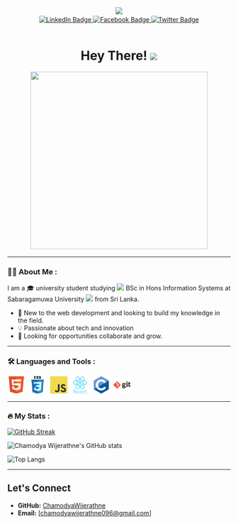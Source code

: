<div id="header" align="center">
  <img src="https://i.giphy.com/media/v1.Y2lkPTc5MGI3NjExdG9wbG1oejhja29vdmR1OXRqeDVzOXA0eWluY281NTJmZWJobGFsNSZlcD12MV9pbnRlcm5hbF9naWZfYnlfaWQmY3Q9Zw/nFLW7PNGgN3lI68rdv/giphy.gif" width="100"/>
  
<div id="badges">
  <a href="your-linkedin-URL">
    <img src="https://img.shields.io/badge/LinkedIn-blue?style=for-the-badge&logo=linkedin&logoColor=white" alt="LinkedIn Badge"/>
  </a>
  <a href="https://www.facebook.com/profile.php?id=61556359486792&mibextid=ZbWKwL">
    <img src="https://img.shields.io/badge/Facebook-black?style=for-the-badge&logo=facebook&logoColor=%7Bwhite%7D" alt="Facebook Badge"/>
  </a>
  <a href="">
    <img src="https://img.shields.io/badge/Twitter-blue?style=for-the-badge&logo=twitter&logoColor=white" alt="Twitter Badge"/>
  </a>
</div>
<img src="https://komarev.com/ghpvc/?username=ChamodyaWijerathne&style=flat-square&color=blue" alt=""/>
  
<h1>
  Hey There!
  <img src="https://media.giphy.com/media/hvRJCLFzcasrR4ia7z/giphy.gif" width="30px"/>
</h1>



<div align="center">
  <img src="https://i.giphy.com/media/v1.Y2lkPTc5MGI3NjExdmZucWwyOXZ0MTdnM2E3dm83cDhhZWRqZ2VuZnZmenNlYWxqY2FwbyZlcD12MV9pbnRlcm5hbF9naWZfYnlfaWQmY3Q9Zw/3OYSCx3IRmF41oKnwW/giphy.gif" width="400" height="400"/>
</div>

---
<div align="left">
  
### :woman_technologist: About Me :
I am a :mortar_board: university student studying <img src="https://media.giphy.com/media/WUlplcMpOCEmTGBtBW/giphy.gif" width="30"> BSc in Hons Information Systems at Sabaragamuwa University  <img src="https://media.giphy.com/media/hvRJCLFzcasrR4ia7z/giphy.gif" width="20"/> from Sri Lanka.

- :seedling: New to the web development and looking to build my knowledge in the field.
- :bulb: Passionate about tech and innovation
- :rocket: Looking for opportunities collaborate and grow.
---
### :hammer_and_wrench: Languages and Tools :
  <div>
    <img src="https://github.com/devicons/devicon/blob/master/icons/html5/html5-original.svg" title="HTML5" alt="HTML" width="40" height="40"/>&nbsp;
    <img src="https://github.com/devicons/devicon/blob/master/icons/css3/css3-original-wordmark.svg" title="CCS3" alt="HTML" width="40" height="40"/>&nbsp;
    <img src="https://github.com/devicons/devicon/blob/master/icons/javascript/javascript-original.svg" title="JavaScript" alt="JavaScript" width="40" height="40"/>&nbsp;
    <img src="https://github.com/devicons/devicon/blob/master/icons/react/react-original-wordmark.svg" title="React" alt="React" width="40" height="40"/>&nbsp;
    <img src="https://github.com/devicons/devicon/blob/master/icons/c/c-original.svg" title="React" alt="C" width="40" height="40"/>&nbsp;
    <img src="https://github.com/devicons/devicon/blob/master/icons/git/git-original-wordmark.svg" title="Git" **alt="Git" width="40" height="40"/>
  </div>

---

### :fire: My Stats :

[![GitHub Streak](https://github-readme-streak-stats.herokuapp.com?user=ChamodyaWijerathne&theme=dark&date_format=%5BY%20%5DM%20j)](https://git.io/streak-stats)

![Chamodya Wijerathne's GitHub stats](https://github-readme-stats.vercel.app/api?username=ChamodyaWijerathne&show_icons=true&theme=radical)

![Top Langs](https://github-readme-stats.vercel.app/api/top-langs/?username=ChamodyaWijerathne&layout=compact)

--- 



## Let's Connect
- **GitHub:** [ChamodyaWijerathne](https://github.com/chamodyawijerathne)
- **Email:** [chamodyawijerathne096@gmail.com]
</div>

